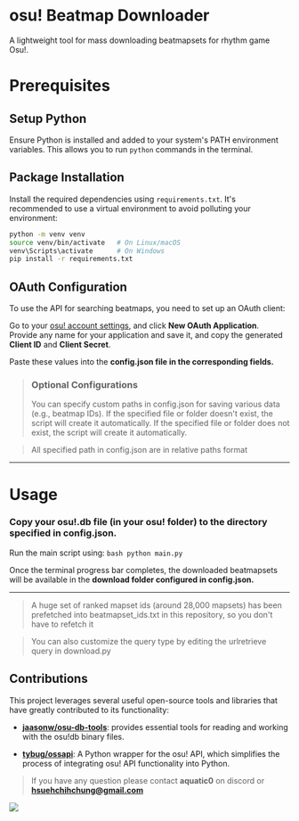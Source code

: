 # osu! Beatmap Downloader
A lightweight tool for mass downloading beatmapsets for rhythm game Osu!.

# Prerequisites
## **Setup Python**  
   
   Ensure Python is installed and added to your system's PATH environment variables. This allows you to run `python` commands in the terminal.

## **Package Installation**  
   Install the required dependencies using `requirements.txt`. It's recommended to use a virtual environment to avoid polluting your environment:  
   ```bash
   python -m venv venv
   source venv/bin/activate   # On Linux/macOS
   venv\Scripts\activate      # On Windows
   pip install -r requirements.txt
   ```

## **OAuth Configuration**  
   To use the API for searching beatmaps, you need to set up an OAuth client:
   
   
   Go to your [osu! account settings](https://osu.ppy.sh/home/account/edit#oauth), and click **New OAuth Application**.\
   Provide any name for your application and save it, and copy the generated **Client ID** and **Client Secret**.
   
   Paste these values into the **config.json file in the corresponding fields.**
   
> ### Optional Configurations 
> You can specify custom paths in config.json for saving various data (e.g., beatmap IDs). If the specified file or folder doesn't exist, the script will create it automatically.
> If the specified file or folder does not exist, the script will create it automatically.

> All specified path in config.json are in relative paths format

---
# Usage
### Copy your osu!.db file (in your osu! folder) to the directory specified in config.json.

Run the main script using:
``bash
python main.py``

Once the terminal progress bar completes, the downloaded beatmapsets will be available in the **download folder configured in config.json.**

---

> A huge set of ranked mapset ids (around 28,000 mapsets) has been prefetched into beatmapset_ids.txt in this repository, so you don't have to refetch it

> You can also customize the query type by editing the urlretrieve query in download.py
## Contributions

This project leverages several useful open-source tools and libraries that have greatly contributed to its functionality:

- **[jaasonw/osu-db-tools](https://github.com/jaasonw/osu-db-tools)**: provides essential tools for reading and working with the osu!db binary files.
  
- **[tybug/ossapi](https://github.com/tybug/ossapi)**: A Python wrapper for the osu! API, which simplifies the process of integrating osu! API functionality into Python.

> If you have any question please contact **aquatic0** on discord or **hsuehchihchung@gmail.com**

[<img src = "https://github.com/Aquatictw.png?size=70"/>](https://aquatictw.com)
